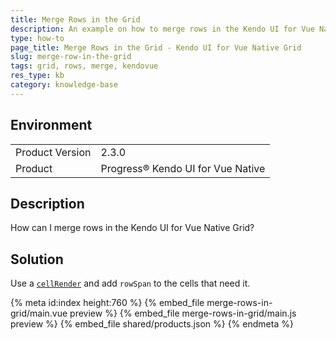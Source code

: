 ```yaml
---
title: Merge Rows in the Grid
description: An example on how to merge rows in the Kendo UI for Vue Native Grid.
type: how-to
page_title: Merge Rows in the Grid - Kendo UI for Vue Native Grid
slug: merge-row-in-the-grid
tags: grid, rows, merge, kendovue
res_type: kb
category: knowledge-base
---
```


## Environment

<table>
    <tbody>
	    <tr>
	    	<td>Product Version</td>
	    	<td>2.3.0</td>
	    </tr>
	    <tr>
	    	<td>Product</td>
	    	<td>Progress® Kendo UI for Vue Native</td>
	    </tr>
    </tbody>
</table>


## Description

How can I merge rows in the Kendo UI for Vue Native Grid?

## Solution

Use a [`cellRender`](slug:api_grid_gridprops#toc-cellrender) and add `rowSpan` to the cells that need it.

{% meta id:index height:760 %}
{% embed_file merge-rows-in-grid/main.vue preview %}
{% embed_file merge-rows-in-grid/main.js preview %}
{% embed_file shared/products.json %}
{% endmeta %}
